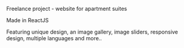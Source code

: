 Freelance project - website for apartment suites

Made in ReactJS

Featuring unique design, an image gallery, image sliders, responsive design, multiple languages and more..
